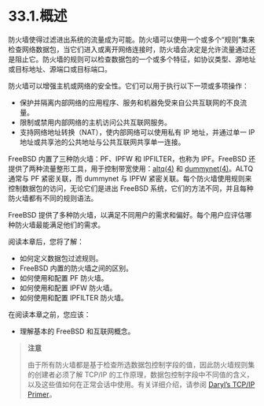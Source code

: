 # 33.1.概述

防火墙使得过滤进出系统的流量成为可能。防火墙可以使用一个或多个“规则”集来检查网络数据包，当它们进入或离开网络连接时，防火墙会决定是允许流量通过还是阻止它。防火墙的规则可以检查数据包的一个或多个特征，如协议类型、源地址或目标地址、源端口或目标端口。

防火墙可以增强主机或网络的安全性。它们可以用于执行以下一项或多项操作：

* 保护并隔离内部网络的应用程序、服务和机器免受来自公共互联网的不良流量。
* 限制或禁用内部网络的主机访问公共互联网服务。
* 支持网络地址转换（NAT），使内部网络可以使用私有 IP 地址，并通过单一 IP 地址或共享池的公共地址与公共互联网共享单一连接。

FreeBSD 内置了三种防火墙：PF、IPFW 和 IPFILTER，也称为 IPF。FreeBSD 还提供了两种流量整形工具，用于控制带宽使用：[altq(4)](https://man.freebsd.org/cgi/man.cgi?query=altq&sektion=4&format=html) 和 [dummynet(4)](https://man.freebsd.org/cgi/man.cgi?query=dummynet&sektion=4&format=html)。ALTQ 通常与 PF 紧密关联，而 dummynet 与 IPFW 紧密关联。每个防火墙使用规则来控制数据包的访问，无论它们是进出 FreeBSD 系统，它们的方法不同，并且每种防火墙都有不同的规则语法。

FreeBSD 提供了多种防火墙，以满足不同用户的需求和偏好。每个用户应评估哪种防火墙最能满足他们的需求。

阅读本章后，您将了解：

* 如何定义数据包过滤规则。
* FreeBSD 内置的防火墙之间的区别。
* 如何使用和配置 PF 防火墙。
* 如何使用和配置 IPFW 防火墙。
* 如何使用和配置 IPFILTER 防火墙。

在阅读本章之前，您应该：

* 理解基本的 FreeBSD 和互联网概念。

>**注意**
>
>由于所有防火墙都是基于检查所选数据包控制字段的值，因此防火墙规则集的创建者必须了解 TCP/IP 的工作原理，数据包控制字段中不同值的含义，以及这些值如何在正常会话中使用。有关详细介绍，请参阅 [Daryl’s TCP/IP Primer](http://www.ipprimer.com/)。

